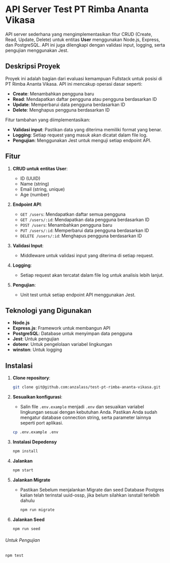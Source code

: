 # API Server Test PT Rimba Ananta Vikasa

API server sederhana yang mengimplementasikan fitur CRUD (Create, Read, Update, Delete) untuk entitas **User** menggunakan Node.js, Express, dan PostgreSQL. API ini juga dilengkapi dengan validasi input, logging, serta pengujian menggunakan Jest.

## Deskripsi Proyek

Proyek ini adalah bagian dari evaluasi kemampuan Fullstack untuk posisi di PT Rimba Ananta Vikasa. API ini mencakup operasi dasar seperti:

- **Create**: Menambahkan pengguna baru
- **Read**: Mendapatkan daftar pengguna atau pengguna berdasarkan ID
- **Update**: Memperbarui data pengguna berdasarkan ID
- **Delete**: Menghapus pengguna berdasarkan ID

Fitur tambahan yang diimplementasikan:

- **Validasi input**: Pastikan data yang diterima memiliki format yang benar.
- **Logging**: Setiap request yang masuk akan dicatat dalam file log.
- **Pengujian**: Menggunakan Jest untuk menguji setiap endpoint API.

## Fitur

1. **CRUD untuk entitas User**:

   - ID (UUID)
   - Name (string)
   - Email (string, unique)
   - Age (number)

2. **Endpoint API**:

   - `GET /users`: Mendapatkan daftar semua pengguna
   - `GET /users/:id`: Mendapatkan data pengguna berdasarkan ID
   - `POST /users`: Menambahkan pengguna baru
   - `PUT /users/:id`: Memperbarui data pengguna berdasarkan ID
   - `DELETE /users/:id`: Menghapus pengguna berdasarkan ID

3. **Validasi Input**:

   - Middleware untuk validasi input yang diterima di setiap request.

4. **Logging**:

   - Setiap request akan tercatat dalam file log untuk analisis lebih lanjut.

5. **Pengujian**:
   - Unit test untuk setiap endpoint API menggunakan Jest.

## Teknologi yang Digunakan

- **Node.js**
- **Express.js**: Framework untuk membangun API
- **PostgreSQL**: Database untuk menyimpan data pengguna
- **Jest**: Untuk pengujian
- **dotenv**: Untuk pengelolaan variabel lingkungan
- **winston**: Untuk logging

## Instalasi

1. **Clone repository**:

   ```bash
   git clone git@github.com:anzalass/test-pt-rimba-ananta-vikasa.git
   ```

2. **Sesuaikan konfigurasi**:

   - Salin file `.env.example` menjadi `.env` dan sesuaikan variabel lingkungan sesuai dengan kebutuhan Anda. Pastikan Anda sudah mengatur database connection string, serta parameter lainnya seperti port aplikasi.

   ```bash
   cp .env.example .env
   ```
   
3. **Instalasi Depedensy**
   ```bash
   npm install
   ```
   
4. **Jalankan**
   ```bash
   npm start
   ```

5. **Jalankan Migrate**
   - Pastikan Sebelum menjalankan Migrate dan seed Database Postgres kalian telah terinstal uuid-ossp, jika belum silahkan isnstall terlebih dahulu 
      ```bash
      npm run migrate
      ```
      
7. **Jalankan Seed**
      ```bash
      npm run seed
      ```
###### Untuk Pengujian

    npm test
